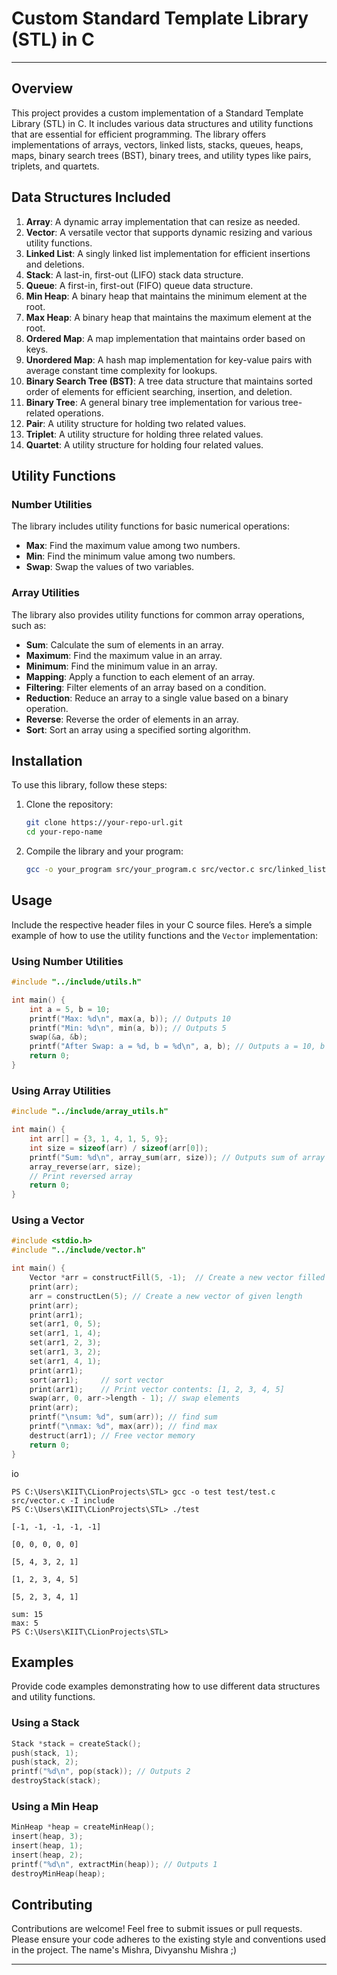 # Custom Standard Template Library (STL) in C

---

## Overview

This project provides a custom implementation of a Standard Template Library (STL) in C. It includes various data structures and utility functions that are essential for efficient programming. The library offers implementations of arrays, vectors, linked lists, stacks, queues, heaps, maps, binary search trees (BST), binary trees, and utility types like pairs, triplets, and quartets.

## Data Structures Included

1. **Array**: A dynamic array implementation that can resize as needed.
2. **Vector**: A versatile vector that supports dynamic resizing and various utility functions.
3. **Linked List**: A singly linked list implementation for efficient insertions and deletions.
4. **Stack**: A last-in, first-out (LIFO) stack data structure.
5. **Queue**: A first-in, first-out (FIFO) queue data structure.
6. **Min Heap**: A binary heap that maintains the minimum element at the root.
7. **Max Heap**: A binary heap that maintains the maximum element at the root.
8. **Ordered Map**: A map implementation that maintains order based on keys.
9. **Unordered Map**: A hash map implementation for key-value pairs with average constant time complexity for lookups.
10. **Binary Search Tree (BST)**: A tree data structure that maintains sorted order of elements for efficient searching, insertion, and deletion.
11. **Binary Tree**: A general binary tree implementation for various tree-related operations.
12. **Pair**: A utility structure for holding two related values.
13. **Triplet**: A utility structure for holding three related values.
14. **Quartet**: A utility structure for holding four related values.

## Utility Functions

### Number Utilities

The library includes utility functions for basic numerical operations:

- **Max**: Find the maximum value among two numbers.
- **Min**: Find the minimum value among two numbers.
- **Swap**: Swap the values of two variables.

### Array Utilities

The library also provides utility functions for common array operations, such as:

- **Sum**: Calculate the sum of elements in an array.
- **Maximum**: Find the maximum value in an array.
- **Minimum**: Find the minimum value in an array.
- **Mapping**: Apply a function to each element of an array.
- **Filtering**: Filter elements of an array based on a condition.
- **Reduction**: Reduce an array to a single value based on a binary operation.
- **Reverse**: Reverse the order of elements in an array.
- **Sort**: Sort an array using a specified sorting algorithm.

## Installation

To use this library, follow these steps:

1. Clone the repository:
   ```bash
   git clone https://your-repo-url.git
   cd your-repo-name
   ```

2. Compile the library and your program:
   ```bash
   gcc -o your_program src/your_program.c src/vector.c src/linked_list.c src/stack.c src/queue.c src/min_heap.c src/max_heap.c src/map.c src/bst.c src/binary_tree.c -I include
   ```

## Usage

Include the respective header files in your C source files. Here’s a simple example of how to use the utility functions and the `Vector` implementation:

### Using Number Utilities

```c
#include "../include/utils.h"

int main() {
    int a = 5, b = 10;
    printf("Max: %d\n", max(a, b)); // Outputs 10
    printf("Min: %d\n", min(a, b)); // Outputs 5
    swap(&a, &b);
    printf("After Swap: a = %d, b = %d\n", a, b); // Outputs a = 10, b = 5
    return 0;
}
```

### Using Array Utilities

```c
#include "../include/array_utils.h"

int main() {
    int arr[] = {3, 1, 4, 1, 5, 9};
    int size = sizeof(arr) / sizeof(arr[0]);
    printf("Sum: %d\n", array_sum(arr, size)); // Outputs sum of array
    array_reverse(arr, size);
    // Print reversed array
    return 0;
}
```

### Using a Vector

```c
#include <stdio.h>
#include "../include/vector.h"

int main() {
    Vector *arr = constructFill(5, -1);  // Create a new vector filled with values
    print(arr);
    arr = constructLen(5); // Create a new vector of given length
    print(arr);
    print(arr1);
    set(arr1, 0, 5);
    set(arr1, 1, 4);
    set(arr1, 2, 3);
    set(arr1, 3, 2);
    set(arr1, 4, 1);
    print(arr1);
    sort(arr1);     // sort vector
    print(arr1);    // Print vector contents: [1, 2, 3, 4, 5]
    swap(arr, 0, arr->length - 1); // swap elements
    print(arr);
    printf("\nsum: %d", sum(arr)); // find sum
    printf("\nmax: %d", max(arr)); // find max
    destruct(arr1); // Free vector memory
    return 0;
}
```

io
```commandline
PS C:\Users\KIIT\CLionProjects\STL> gcc -o test test/test.c src/vector.c -I include
PS C:\Users\KIIT\CLionProjects\STL> ./test                                         

[-1, -1, -1, -1, -1]

[0, 0, 0, 0, 0]

[5, 4, 3, 2, 1]

[1, 2, 3, 4, 5]

[5, 2, 3, 4, 1]

sum: 15
max: 5
PS C:\Users\KIIT\CLionProjects\STL>
```
## Examples

Provide code examples demonstrating how to use different data structures and utility functions.

### Using a Stack

```c
Stack *stack = createStack();
push(stack, 1);
push(stack, 2);
printf("%d\n", pop(stack)); // Outputs 2
destroyStack(stack);
```

### Using a Min Heap

```c
MinHeap *heap = createMinHeap();
insert(heap, 3);
insert(heap, 1);
insert(heap, 2);
printf("%d\n", extractMin(heap)); // Outputs 1
destroyMinHeap(heap);
```

## Contributing

Contributions are welcome! Feel free to submit issues or pull requests. Please ensure your code adheres to the existing style and conventions used in the project. The name's Mishra, Divyanshu Mishra ;)

---